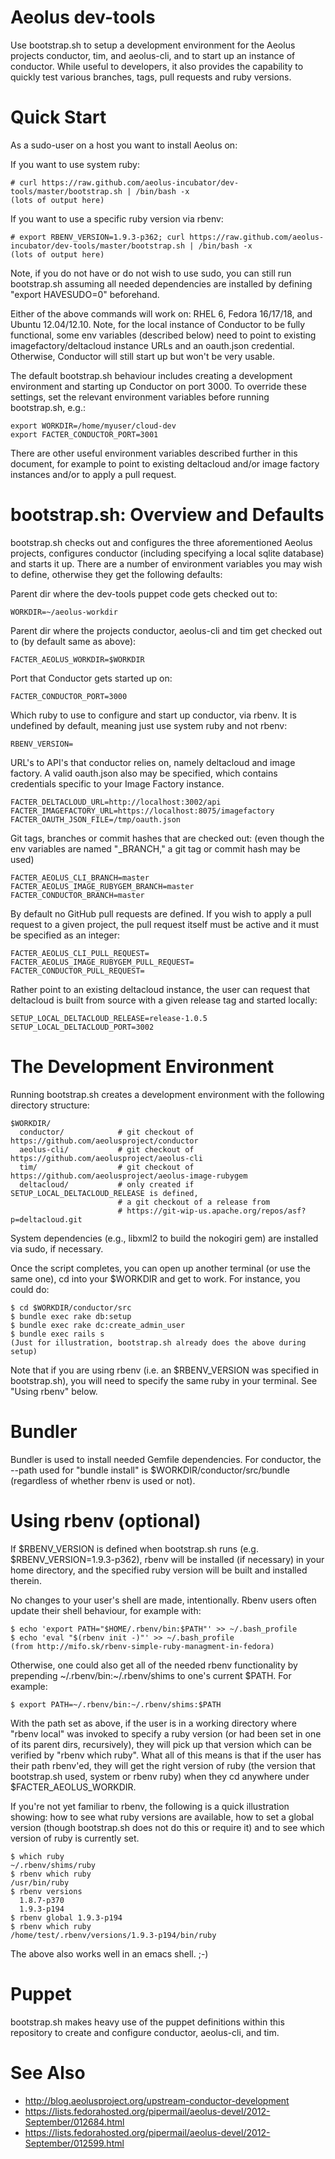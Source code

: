 # Aeolus dev-tools

Use bootstrap.sh to setup a development environment for the Aeolus
projects conductor, tim, and aeolus-cli, and to start up an instance
of conductor.  While useful to developers, it also provides the
capability to quickly test various branches, tags, pull requests and
ruby versions.

# Quick Start

As a sudo-user on a host you want to install Aeolus on:

  If you want to use system ruby:

    # curl https://raw.github.com/aeolus-incubator/dev-tools/master/bootstrap.sh | /bin/bash -x
    (lots of output here)

  If you want to use a specific ruby version via rbenv:

    # export RBENV_VERSION=1.9.3-p362; curl https://raw.github.com/aeolus-incubator/dev-tools/master/bootstrap.sh | /bin/bash -x
    (lots of output here)

Note, if you do not have or do not wish to use sudo, you can still run
bootstrap.sh assuming all needed dependencies are installed by defining
"export HAVESUDO=0" beforehand.

Either of the above commands will work on: RHEL 6, Fedora 16/17/18,
and Ubuntu 12.04/12.10.  Note, for the local instance of Conductor to
be fully functional, some env variables (described below) need to
point to existing imagefactory/deltacloud instance URLs and an
oauth.json credential.  Otherwise, Conductor will still start up but
won't be very usable.

The default bootstrap.sh behaviour includes creating a development
environment and starting up Conductor on port 3000.  To override these
settings, set the relevant environment variables before running
bootstrap.sh, e.g.:

    export WORKDIR=/home/myuser/cloud-dev
    export FACTER_CONDUCTOR_PORT=3001

There are other useful environment variables described further in this
document, for example to point to existing deltacloud and/or image
factory instances and/or to apply a pull request.

# bootstrap.sh: Overview and Defaults

bootstrap.sh checks out and configures the three aforementioned Aeolus
projects, configures conductor (including specifying a local sqlite
database) and starts it up.  There are a number of environment
variables you may wish to define, otherwise they get the following
defaults:

  Parent dir where the dev-tools puppet code gets checked out to:

    WORKDIR=~/aeolus-workdir

  Parent dir where the projects conductor, aeolus-cli and tim get
  checked out to (by default same as above):

    FACTER_AEOLUS_WORKDIR=$WORKDIR

  Port that Conductor gets started up on:

    FACTER_CONDUCTOR_PORT=3000

  Which ruby to use to configure and start up conductor, via rbenv.
  It is undefined by default, meaning just use system ruby and not
  rbenv:

    RBENV_VERSION=

  URL's to API's that conductor relies on, namely deltacloud and image
  factory.  A valid oauth.json also may be specified, which contains
  credentials specific to your Image Factory instance.

    FACTER_DELTACLOUD_URL=http://localhost:3002/api
    FACTER_IMAGEFACTORY_URL=https://localhost:8075/imagefactory
    FACTER_OAUTH_JSON_FILE=/tmp/oauth.json

  Git tags, branches or commit hashes that are checked out: (even
  though the env variables are named "_BRANCH," a git tag or commit
  hash may be used)

    FACTER_AEOLUS_CLI_BRANCH=master
    FACTER_AEOLUS_IMAGE_RUBYGEM_BRANCH=master
    FACTER_CONDUCTOR_BRANCH=master

  By default no GitHub pull requests are defined.  If you wish to
  apply a pull request to a given project, the pull request itself
  must be active and it must be specified as an integer:

    FACTER_AEOLUS_CLI_PULL_REQUEST=
    FACTER_AEOLUS_IMAGE_RUBYGEM_PULL_REQUEST=
    FACTER_CONDUCTOR_PULL_REQUEST=

  Rather point to an existing deltacloud instance, the user can
  request that deltacloud is built from source with a given release
  tag and started locally:

    SETUP_LOCAL_DELTACLOUD_RELEASE=release-1.0.5
    SETUP_LOCAL_DELTACLOUD_PORT=3002

# The Development Environment

Running bootstrap.sh creates a development environment with the
following directory structure:

    $WORKDIR/
      conductor/            # git checkout of https://github.com/aeolusproject/conductor
      aeolus-cli/           # git checkout of https://github.com/aeolusproject/aeolus-cli
      tim/                  # git checkout of https://github.com/aeolusproject/aeolus-image-rubygem
      deltacloud/           # only created if SETUP_LOCAL_DELTACLOUD_RELEASE is defined,
                            # a git checkout of a release from
                            # https://git-wip-us.apache.org/repos/asf?p=deltacloud.git

System dependencies (e.g., libxml2 to build the nokogiri gem) are
installed via sudo, if necessary.

Once the script completes, you can open up another terminal (or use
the same one), cd into your $WORKDIR and get to work.  For instance,
you could do:

    $ cd $WORKDIR/conductor/src
    $ bundle exec rake db:setup
    $ bundle exec rake dc:create_admin_user
    $ bundle exec rails s
    (Just for illustration, bootstrap.sh already does the above during setup)

Note that if you are using rbenv (i.e. an $RBENV_VERSION was specified
in bootstrap.sh), you will need to specify the same ruby in your
terminal.  See "Using rbenv" below.

# Bundler

Bundler is used to install needed Gemfile dependencies.  For
conductor, the --path used for "bundle install" is
$WORKDIR/conductor/src/bundle (regardless of whether rbenv is used or
not).

# Using rbenv (optional)

If $RBENV_VERSION is defined when bootstrap.sh runs
(e.g. $RBENV_VERSION=1.9.3-p362), rbenv will be installed (if
necessary) in your home directory, and the specified ruby version will
be built and installed therein.

No changes to your user's shell are made, intentionally.  Rbenv
users often update their shell behaviour, for example with:

    $ echo 'export PATH="$HOME/.rbenv/bin:$PATH"' >> ~/.bash_profile
    $ echo 'eval "$(rbenv init -)"' >> ~/.bash_profile
    (from http://mifo.sk/rbenv-simple-ruby-managment-in-fedora)

Otherwise, one could also get all of the needed rbenv functionality by
prepending ~/.rbenv/bin:~/.rbenv/shims to one's current $PATH.  For
example:

    $ export PATH=~/.rbenv/bin:~/.rbenv/shims:$PATH

With the path set as above, if the user is in a working directory
where "rbenv local" was invoked to specify a ruby version (or had been
set in one of its parent dirs, recursively), they will pick up that
version which can be verified by "rbenv which ruby".  What all of this
means is that if the user has their path rbenv'ed, they will get the
right version of ruby (the version that bootstrap.sh used, system or
rbenv ruby) when they cd anywhere under $FACTER_AEOLUS_WORKDIR.

If you're not yet familiar to rbenv, the following is a quick
illustration showing: how to see what ruby versions are available, how
to set a global version (though bootstrap.sh does not do this or
require it) and to see which version of ruby is currently set.

    $ which ruby
    ~/.rbenv/shims/ruby
    $ rbenv which ruby
    /usr/bin/ruby
    $ rbenv versions
      1.8.7-p370
      1.9.3-p194
    $ rbenv global 1.9.3-p194
    $ rbenv which ruby
    /home/test/.rbenv/versions/1.9.3-p194/bin/ruby

The above also works well in an emacs shell.  ;-)

# Puppet

bootstrap.sh makes heavy use of the puppet definitions within this
repository to create and configure
conductor, aeolus-cli, and tim.

# See Also
* http://blog.aeolusproject.org/upstream-conductor-development
* https://lists.fedorahosted.org/pipermail/aeolus-devel/2012-September/012684.html
* https://lists.fedorahosted.org/pipermail/aeolus-devel/2012-September/012599.html
